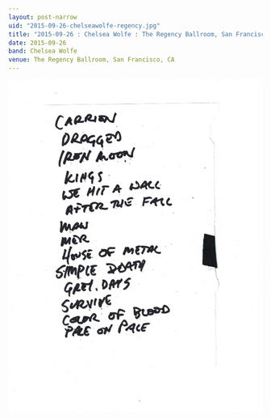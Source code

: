 ```yaml
---
layout: post-narrow
uid: "2015-09-26-chelseawolfe-regency.jpg"
title: "2015-09-26 : Chelsea Wolfe : The Regency Ballroom, San Francisco, CA"
date: 2015-09-26
band: Chelsea Wolfe
venue: The Regency Ballroom, San Francisco, CA
---
```


<div class="showcase">
  <img src="/img/2015/09/20150926-ChelseaWolfe-Regency.jpg" alt="2015-09-26-chelseawolfe-regency.jpg">
</div>

